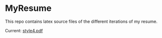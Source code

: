 # MyResume

This repo contains latex source files of the different iterations of my resume.

Current: [style4.pdf](style4.pdf)
